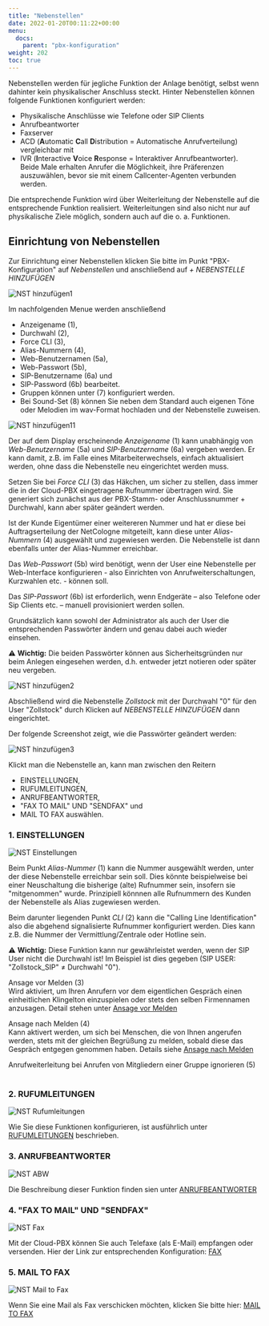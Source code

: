 ```yaml
---
title: "Nebenstellen"
date: 2022-01-20T00:11:22+00:00
menu:
  docs:
    parent: "pbx-konfiguration"
weight: 202
toc: true
---
```


Nebenstellen werden für jegliche Funktion der Anlage benötigt, selbst wenn dahinter kein physikalischer Anschluss steckt. Hinter Nebenstellen können folgende Funktionen konfiguriert werden:

* Physikalische Anschlüsse wie Telefone oder SIP Clients
* Anrufbeantworter
* Faxserver
* ACD (**A**utomatic **C**all **D**istribution = Automatische Anrufverteilung) vergleichbar mit
* IVR (**I**nteractive **V**oice **R**esponse = Interaktiver Anrufbeantworter). <br>
Beide Male erhalten Anrufer die Möglichkeit, ihre Präferenzen auszuwählen, bevor sie mit einem Callcenter-Agenten verbunden werden.

Die entsprechende Funktion wird über Weiterleitung der Nebenstelle auf die entsprechende Funktion realisiert. Weiterleitungen sind also nicht nur auf physikalische Ziele möglich, sondern auch auf die o. a. Funktionen. 

## Einrichtung von Nebenstellen 

Zur Einrichtung einer  Nebenstellen klicken Sie bitte im Punkt "PBX-Konfiguration" auf *Nebenstellen* und anschließend auf *+ NEBENSTELLE HINZUFÜGEN* <br>

![NST hinzufügen1](https://github.com/user-attachments/assets/40772df4-7fc0-42cc-b067-94ebbfa06b7a)

Im nachfolgenden Menue werden anschließend

* Anzeigename (1), <br>
* Durchwahl (2), <br>
* Force CLI (3), <br>
* Alias-Nummern (4), <br>
* Web-Benutzernamen (5a), <br>
* Web-Passwort (5b), <br>
* SIP-Benutzername (6a) und <br>
* SIP-Password (6b) bearbeitet. <br>
* Gruppen können unter (7) konfiguriert werden. <br>
* Bei Sound-Set (8) können Sie neben dem Standard auch eigenen Töne oder Melodien im wav-Format hochladen und der Nebenstelle zuweisen. <br>

![NST hinzufügen11](https://github.com/user-attachments/assets/b69e3036-5409-442f-887d-d6a0d40f42ea)

Der auf dem Display erscheinende *Anzeigename* (1) kann unabhängig von *Web-Benutzername* (5a) und *SIP-Benutzername* (6a) vergeben werden. Er kann damit, z.B. im Falle eines Mitarbeiterwechsels, einfach aktualisiert werden, ohne dass die Nebenstelle neu eingerichtet werden muss. <br>

Setzen Sie bei *Force CLI* (3) das Häkchen, um sicher zu stellen, dass immer die in der Cloud-PBX eingetragene Rufnummer übertragen wird. Sie generiert sich zunächst aus der PBX-Stamm- oder Anschlussnummer + Durchwahl, kann aber später geändert werden. <br>

Ist der Kunde Eigentümer einer weitereren Nummer und hat er diese bei Auftragserteilung der NetCologne mitgeteilt, kann diese unter *Alias-Nummern* (4) ausgewählt und zugewiesen werden. Die Nebenstelle ist dann ebenfalls unter der Alias-Nummer erreichbar. <br>

Das *Web-Passwort* (5b) wird benötigt, wenn der User eine Nebenstelle per Web-Interface konfigurieren - also Einrichten von Anrufweiterschaltungen, Kurzwahlen etc. - können soll. <br>

Das *SIP-Passwort* (6b) ist erforderlich, wenn Endgeräte – also Telefone oder Sip Clients etc. – manuell provisioniert werden sollen. <br>

Grundsätzlich kann sowohl der Administrator als auch der User die entsprechenden Passwörter ändern und genau dabei auch wieder einsehen. <br>

⚠️ **Wichtig:** Die beiden Passwörter können aus Sicherheitsgründen nur beim Anlegen eingesehen werden, d.h. entweder jetzt notieren oder später neu vergeben. <br>

![NST hinzufügen2](https://github.com/user-attachments/assets/5678029a-4a2d-4b17-8fd7-8e50c1499700)

Abschließend wird die Nebenstelle *Zollstock* mit der Durchwahl "0" für den User "Zollstock" durch Klicken auf *NEBENSTELLE HINZUFÜGEN* dann eingerichtet. <br>

Der folgende Screenshot zeigt, wie die Passwörter geändert werden: <br>

![NST hinzufügen3](https://github.com/user-attachments/assets/d400294f-4ee4-4ada-8573-cf2d7004ab27)

Klickt man die Nebenstelle an, kann man zwischen den Reitern

* EINSTELLUNGEN, 
* RUFUMLEITUNGEN, 
* ANRUFBEANTWORTER, 
* "FAX TO MAIL" UND "SENDFAX" und 
* MAIL TO FAX auswählen. <br>  

### 1. EINSTELLUNGEN

![NST Einstellungen](https://github.com/user-attachments/assets/2fed0b1f-87d2-4ab9-9f9f-bf1cd7749d79)

Beim Punkt *Alias-Nummer* (1) kann die Nummer ausgewählt werden, unter der diese Nebenstelle erreichbar sein soll. Dies könnte beispielweise bei einer Neuschaltung die bisherige (alte) Rufnummer sein, insofern sie "mitgenommen" wurde. Prinzipiell könnnen alle Rufnummern des Kunden der Nebenstelle als Alias zugewiesen werden. <br>

Beim darunter liegenden Punkt *CLI* (2) kann die "Calling Line Identification" also die abgehend signalisierte Rufnummer konfiguriert werden. Dies kann z.B. die Nummer der Vermittlung/Zentrale oder Hotline sein. <br>

⚠️ **Wichtig:** Diese Funktion kann nur gewährleistet werden, wenn der SIP User nicht die Durchwahl ist! Im Beispiel ist dies gegeben (SIP USER: "Zollstock_SIP" ≠ Durchwahl "0"). <br>

Ansage vor Melden (3) <br>
Wird aktiviert, um Ihren Anrufern vor dem eigentlichen Gespräch einen einheitlichen Klingelton einzuspielen oder stets den selben Firmennamen anzusagen. Detail stehen unter [Ansage vor Melden](https://cloudpbx-doku.netcologne.de/docs/funktionen/ansage-vor-melden/) <br>

Ansage nach Melden (4) <br>
Kann aktivert werden, um sich bei Menschen, die von Ihnen angerufen werden, stets mit der gleichen Begrüßung zu melden, sobald diese das Gespräch entgegen genommen haben. Details siehe [Ansage nach Melden](https://cloudpbx-doku.netcologne.de/docs/funktionen/ansage-nach-melden/) <br>

Anrufweiterleitung bei Anrufen von Mitgliedern einer Gruppe ignorieren (5) <br>
<br>

### 2. RUFUMLEITUNGEN

![NST Rufumleitungen](https://github.com/user-attachments/assets/3ecc72ba-0629-4be3-ae54-529eb83a4d1d)

Wie Sie diese Funktionen konfigurieren, ist ausführlich unter [RUFUMLEITUNGEN](https://cloudpbx-doku.netcologne.de/docs/funktionen/anrufweiterleitung/) beschrieben. <br>

### 3. ANRUFBEANTWORTER

![NST ABW](https://github.com/user-attachments/assets/0b36dc4d-1b88-4a3d-9108-c698641e08cc)

Die Beschreibung dieser Funktion finden sien unter [ANRUFBEANTWORTER](https://cloudpbx-doku.netcologne.de/docs/funktionen/anrufbeantworter/) <br>

### 4. "FAX TO MAIL" UND "SENDFAX"

![NST Fax](https://github.com/user-attachments/assets/577c0797-e754-4924-9c72-a89aa583f5d0)

Mit der Cloud-PBX können Sie auch Telefaxe (als E-Mail) empfangen oder versenden. Hier der Link zur entsprechenden Konfiguration: [FAX](https://cloudpbx-doku.netcologne.de/docs/funktionen/fax/) <br>

### 5. MAIL TO FAX

![NST Mail to Fax](https://github.com/user-attachments/assets/513b20c0-eb79-41d2-baa6-0eb0c36ad9cf)

Wenn Sie eine Mail als Fax verschicken möchten, klicken Sie bitte hier: [MAIL TO FAX](https://cloudpbx-doku.netcologne.de/docs/funktionen/fax/#mail2fax) <br>
